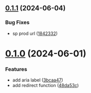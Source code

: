 ## [0.1.1](https://github.com/ryanntannn/login-with-singpass-button/compare/v0.1.0...v0.1.1) (2024-06-04)


### Bug Fixes

* sp prod url ([1842332](https://github.com/ryanntannn/login-with-singpass-button/commit/1842332c67ccd90e676ae7fcad421f0096e8c67d))

# [0.1.0](https://github.com/ryanntannn/login-with-singpass-button/compare/v0.0.0...v0.1.0) (2024-06-01)


### Features

* add aria label ([3bcaa47](https://github.com/ryanntannn/login-with-singpass-button/commit/3bcaa47b00f0cbdc760de6ba604d28d57c0bab0c))
* add redirect function ([48da53c](https://github.com/ryanntannn/login-with-singpass-button/commit/48da53c60a098f67121db4831fff3a3f32fcb01c))

